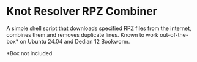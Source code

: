 # Knot Resolver RPZ Combiner
A simple shell script that downloads specified RPZ files from the internet, combines them and removes duplicate lines. Known to work out-of-the-box* on Ubuntu 24.04 and Dedian 12 Bookworm.

*Box not included